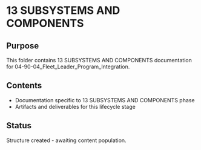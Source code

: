# 13 SUBSYSTEMS AND COMPONENTS

## Purpose
This folder contains 13 SUBSYSTEMS AND COMPONENTS documentation for 04-90-04_Fleet_Leader_Program_Integration.

## Contents
- Documentation specific to 13 SUBSYSTEMS AND COMPONENTS phase
- Artifacts and deliverables for this lifecycle stage

## Status
Structure created - awaiting content population.
